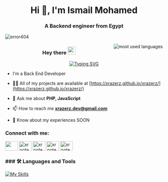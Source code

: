 <h1 align="center">Hi 👋, I'm Ismail Mohamed</h1>
<h3 align="center">A Backend engineer from Egypt</h3>

<p align="left"> <img src="https://komarev.com/ghpvc/?username=xrazerz&label=Profile%20views&color=0e75b6&style=flat" alt="error404" /> </p>

<img  align="right" src="https://github-readme-stats.vercel.app/api/top-langs?username=Yasser-Alnajjar&show_icons=true&locale=en&layout=compact&theme=radical" alt="most used languages" />

<h3 align="center">
  <span>Hey there </span>
  <img  src="https://media.giphy.com/media/hvRJCLFzcasrR4ia7z/giphy.gif" width="25">
</h3>
<!-- Typing SVG by DenverCoder1 - https://github.com/DenverCoder1/readme-typing-svg -->
<p align="center">
 <a href="https://git.io/typing-svg"><img src="https://readme-typing-svg.demolab.com?font=Fira+Code&weight=600&size=22&pause=1000&color=2A79C8&random=false&width=435&lines=Welcome+To+My+Profile+%F0%9F%98%8A;%3D%3E+Back+End++Developer+" alt="Typing SVG" /></a>
</p>

- I'm a Back End Developer

- 👨‍💻 All of my projects are available at [https://xrazerz.github.io/xrazerz/](https://xrazerz.github.io/xrazerz/)

- 💬 Ask me about **PHP, JavaScript**

- 📫 How to reach me **xrazerz.dev@gmail.com**

- 📄 Know about my experiences SOON

<h3 align="left">Connect with me:</h3>
<p align="left">
<a href="https://linkedin.com/in/" target="blank"><img align="center" src="https://raw.githubusercontent.com/rahuldkjain/github-profile-readme-generator/master/src/images/icons/Social/linked-in-alt.svg" alt="" height="30" width="40" /></a>
<a href="https://fb.com/" target="blank"><img align="center" src="https://raw.githubusercontent.com/rahuldkjain/github-profile-readme-generator/master/src/images/icons/Social/facebook.svg" alt="xrootedx" height="30" width="40" /></a>
<a href="https://instagram.com/xrootedx" target="blank"><img align="center" src="https://raw.githubusercontent.com/rahuldkjain/github-profile-readme-generator/master/src/images/icons/Social/instagram.svg" alt="xrootedx" height="30" width="40" /></a>
<a href="https://www.behance.net/" target="blank"><img align="center" src="https://raw.githubusercontent.com/rahuldkjain/github-profile-readme-generator/master/src/images/icons/Social/behance.svg" alt="xrootedx" height="30" width="40" /></a>
<a href="https://codeforces.com/profile/" target="blank"><img align="center" src="https://raw.githubusercontent.com/rahuldkjain/github-profile-readme-generator/master/src/images/icons/Social/codeforces.svg" alt="xrootedx" height="30" width="40" /></a>
</p>

<h3 align="left">### 🛠 Languages and Tools</h3>


<div  >

[![My Skills](https://skillicons.dev/icons?i=cpp,html,css,bootstrap,js,ts,laravel,react,webpack,php,atom,git,github,mysql,sass,tailwindcss,stackoverflow,visualstudio,vscode)](https://skillicons.dev)
<br/>

</div>
